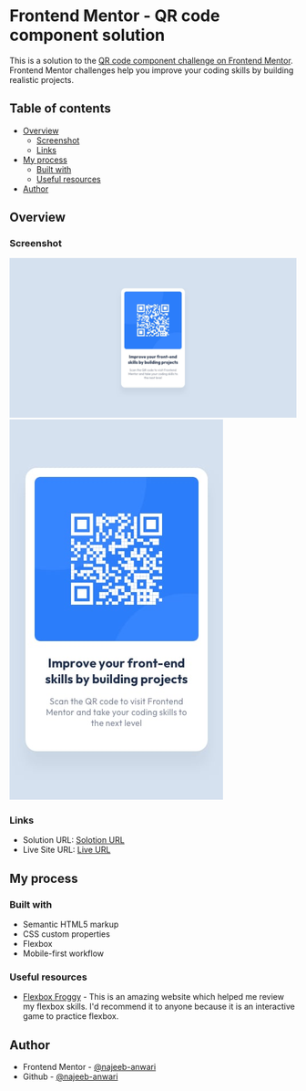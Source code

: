 # Frontend Mentor - QR code component solution

This is a solution to the [QR code component challenge on Frontend Mentor](https://www.frontendmentor.io/challenges/qr-code-component-iux_sIO_H). Frontend Mentor challenges help you improve your coding skills by building realistic projects. 

## Table of contents

- [Overview](#overview)
  - [Screenshot](#screenshot)
  - [Links](#links)
- [My process](#my-process)
  - [Built with](#built-with)
  - [Useful resources](#useful-resources)
- [Author](#author)

## Overview

### Screenshot

![](./design/desktop-design.jpg)
![](./design/mobile-design.jpg)

### Links

- Solution URL: [Solotion URL](https://github.com/najeeb-anwari/qr-code-component-using-flexbox)
- Live Site URL: [Live URL](https://najeeb-anwari.github.io/qr-code-component-using-flexbox/)

## My process

### Built with

- Semantic HTML5 markup
- CSS custom properties
- Flexbox
- Mobile-first workflow


### Useful resources

- [Flexbox Froggy](https://flexboxfroggy.com/) - This is an amazing website which helped me review my flexbox skills. I'd recommend it to anyone because it is an interactive game to practice flexbox.


## Author

- Frontend Mentor - [@najeeb-anwari](https://www.frontendmentor.io/profile/najeeb-anwari)
- Github - [@najeeb-anwari](https://github.com/najeeb-anwari)

